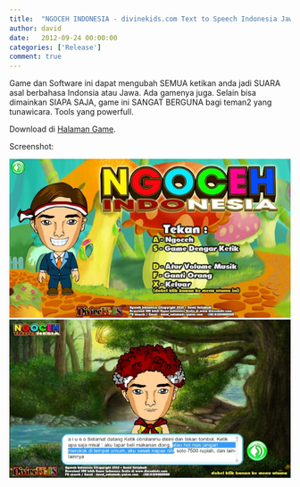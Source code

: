```yaml
---
title:  "NGOCEH INDONESIA - divinekids.com Text to Speech Indonesia Jawa GAME"
author: david
date:   2012-09-24 00:00:00
categories: ['Release']
comment: true
---
```


Game dan Software ini dapat mengubah SEMUA ketikan anda jadi SUARA asal berbahasa Indonsia atau Jawa. Ada gamenya juga. Selain bisa dimainkan SIAPA SAJA, game ini SANGAT BERGUNA bagi teman2 yang tunawicara. Tools yang powerfull.

Download di [Halaman Game][dk-download].

Screenshot:

![Screen1](img/ngoceh10.jpg)
![Screen1](img/ngoceh11.jpg)

[dk]:           http://divinekids.com
[dk-download]:  http://divinekids.com/download/
